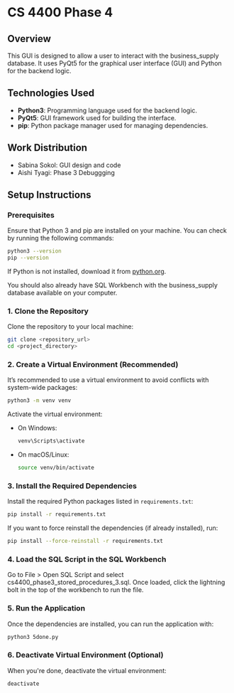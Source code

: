 
# CS 4400 Phase 4

## Overview

This GUI is designed to allow a user to interact with the business_supply database. It uses PyQt5 for the graphical user interface (GUI) and Python for the backend logic.

## Technologies Used

- **Python3**: Programming language used for the backend logic.
- **PyQt5**: GUI framework used for building the interface.
- **pip**: Python package manager used for managing dependencies.

## Work Distribution

- Sabina Sokol: GUI design and code
- Aishi Tyagi: Phase 3 Debuggging

## Setup Instructions

### Prerequisites

Ensure that Python 3 and pip are installed on your machine. You can check by running the following commands:

```bash
python3 --version
pip --version
```

If Python is not installed, download it from [python.org](https://www.python.org/downloads/).

You should also already have SQL Workbench with the business_supply database available on your computer.

### 1. Clone the Repository

Clone the repository to your local machine:

```bash
git clone <repository_url>
cd <project_directory>
```

### 2. Create a Virtual Environment (Recommended)

It’s recommended to use a virtual environment to avoid conflicts with system-wide packages:

```bash
python3 -m venv venv
```

Activate the virtual environment:

- On Windows:
  ```bash
  venv\Scripts\activate
  ```
- On macOS/Linux:
  ```bash
  source venv/bin/activate
  ```

### 3. Install the Required Dependencies

Install the required Python packages listed in `requirements.txt`:

```bash
pip install -r requirements.txt
```

If you want to force reinstall the dependencies (if already installed), run:

```bash
pip install --force-reinstall -r requirements.txt
```
### 4. Load the SQL Script in the SQL Workbench

Go to File > Open SQL Script and select cs4400_phase3_stored_procedures_3.sql. Once loaded, click the lightning bolt in the top of the workbench to run the file.

### 5. Run the Application

Once the dependencies are installed, you can run the application with:

```bash
python3 5done.py
```

### 6. Deactivate Virtual Environment (Optional)

When you're done, deactivate the virtual environment:

```bash
deactivate
```
